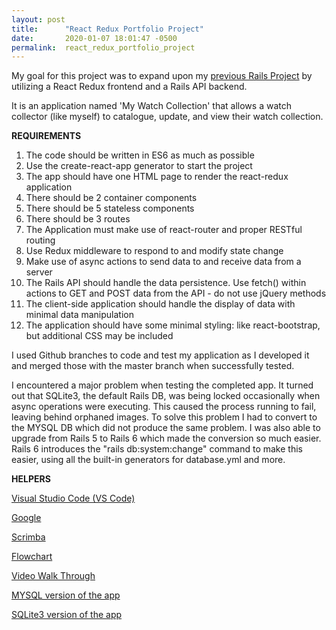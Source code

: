 ```yaml
---
layout: post
title:      "React Redux Portfolio Project"
date:       2020-01-07 18:01:47 -0500
permalink:  react_redux_portfolio_project
---
```



My goal for this project was to expand upon my [previous Rails Project](https://github.com/terryblue99/my-watch-collection-v-001) by utilizing a React Redux frontend and a Rails API backend. 

It is an application named 'My Watch Collection' that allows a watch collector (like myself) to catalogue, update, and view their watch collection.

**REQUIREMENTS**
 
1.  The code should be written in ES6 as much as possible
2.  Use the create-react-app generator to start the project
3.  The app should have one HTML page to render the react-redux application
4.  There should be 2 container components
5.  There should be 5 stateless components
6.  There should be 3 routes
7.  The Application must make use of react-router and proper RESTful routing
8.  Use Redux middleware to respond to and modify state change
9.  Make use of async actions to send data to and receive data from a server
10.  The Rails API should handle the data persistence. Use fetch() within actions to GET and POST data from the API - do not use jQuery methods
11.  The client-side application should handle the display of data with minimal data manipulation
12.  The application should have some minimal styling: like react-bootstrap, but additional CSS may be included
      
I used Github branches to code and test my application as I developed it and merged those with the master branch when successfully tested.

I encountered a major problem when testing the completed app.  It turned out that SQLite3, the default Rails DB, was being locked occasionally when async operations were executing.  This caused the process running to fail, leaving behind orphaned images.  To solve this problem I had to convert to the MYSQL DB which did not produce the same problem. I was also able to upgrade from Rails 5 to Rails 6 which made the conversion so much easier. Rails 6 introduces the "rails db:system:change" command to make this easier, using all the built-in generators for database.yml and more.

**HELPERS**

[Visual Studio Code (VS Code)](https://code.visualstudio.com/docs/introvideos/basics)

[Google](https://www.google.com/)

[Scrimba](https://scrimba.com/)

[Flowchart](https://imgur.com/eCEjcaZ)

[Video Walk Through](https://youtu.be/_GNLVTxxW-Y)

[MYSQL version of the app](https://github.com/terryblue99/my-watch-collection-v-003)

[SQLite3 version of the app](https://github.com/terryblue99/my-watch-collection-v-002)











